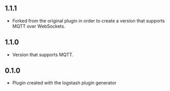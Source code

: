 ## 1.1.1
  - Forked from the original plugin in order to create a
    version that supports MQTT over WebSockets.
## 1.1.0
  - Version that supports MQTT.
## 0.1.0
  - Plugin created with the logstash plugin generator
